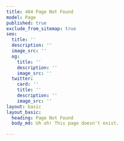 ```yaml
---
title: 404 Page Not Found
model: Page
published: true
exclude_from_sitemap: true
seo:
  title: ''
  description: ''
  image_src: ''
  og:
    title: ''
    description: ''
    image_src: ''
  twitter:
    card: ''
    title: ''
    description: ''
    image_src: ''
layout: basic
layout_basic:
  heading: Page Not Found
  body_md: Uh oh! This page doesn't exist.

---
```

